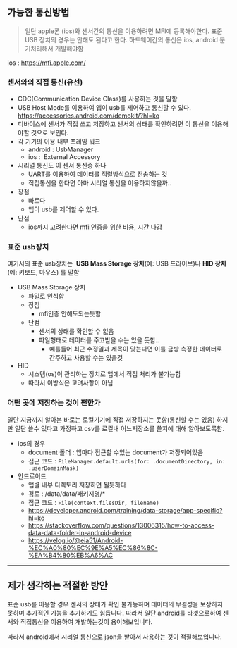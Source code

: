 
## 가능한 통신방법

> 일단 apple폰 (ios)와 센서간의 통신을 이용하려면 MFI에 등록해야한다.
> 표준 USB 장치의 경우는 안해도 된다고 한다.
> 하드웨어간의 통신은 ios, android 분기처리해서 개발해야함

ios : https://mfi.apple.com/

### 센서와의 직접 통신(유선)
- CDC(Communication Device Class)를 사용하는 것을 말함
- USB Host Mode를 이용하여 앱이 usb를 제어하고 통신할 수 있다.
  https://accessories.android.com/demokit/?hl=ko
- 디바이스에 센서가 직접 쓰고 저장하고 센서의 상태를 확인하려면 이 통신을 이용해야할 것으로 보인다.	
- 각 기기의 이용 내부 프레임 워크
	- android : UsbManager
	- ios :  External Accessory
- 시리얼 통신도 이 센서 통신중 하나
	- UART를 이용하여 데이터를 직렬방식으로 전송하는 것
	- 직접통신을 한다면 아마 시리얼 통신을 이용하지않을까..
- 장점
	- 빠르다
	- 앱이 usb를 제어할 수 있다.
- 단점
	- ios까지 고려한다면 mfi 인증을 위한 비용, 시간 나감


### 표준 usb장치
여기서의 표준 usb장치는  **USB Mass Storage 장치**(예: USB 드라이브)나 **HID 장치**(예: 키보드, 마우스) 를 말함

- USB Mass Storage 장치
	- 파일로 인식함
	- 장점
		- mfi인증 안해도되는듯함
	- 단점
		- 센서의 상태를 확인할 수 없음
		- 파일형태로 데이터를 주고받을 수는 있을 듯함..
			- 예를들어 최근 수정일과 제목이 맞는다면 이를 금방 측정한 데이터로 간주하고 사용할 수는 있을것
- HID
	- 시스템(os)이 관리하는 장치로 앱에서 직접 처리가 불가능함
	- 따라서 이방식은 고려사항이 아님

### 어떤 곳에 저장하는 것이 편한가
일단 지금까지 알아본 바로는 로컬기기에 직접 저장하지는 못함(통신할 수는 있음)
하지만 일단 쓸수 있다고 가정하고 csv를 로컬내 어느저장소를 쓸지에 대해 알아보도록함.
- ios의 경우 
	- document 폴더 : 앱마다 접근할 수있는 document가 저장되어있음
	- 접근 코드 : `FileManager.default.urls(for: .documentDirectory, in: .userDomainMask)`
- 안드로이드
	- 앱별 내부 디렉토리 저장하면 될듯하다
	- 경로 : /data/data/패키지명/*
	- 접근 코드 : `File(context.filesDir, filename)`
	- https://developer.android.com/training/data-storage/app-specific?hl=ko
	- https://stackoverflow.com/questions/13006315/how-to-access-data-data-folder-in-android-device
	- https://velog.io/@eia51/Android-%EC%A0%80%EC%9E%A5%EC%86%8C-%EA%B4%80%EB%A6%AC

-----
## 제가 생각하는 적절한 방안

표준 usb를 이용할 경우 센서의 상태가 확인 불가능하며 데이터의 무결성을 보장하지 못하며 추가적인 기능을 추가하기도 힘듭니다. 따라서 일단 android를 타겟으로하여 센서와 직접통신을 이용하여 개발하는것이 용이해보입니다.

따라서 android에서 시리얼 통신으로 json을 받아서 사용하는 것이 적절해보입니다.